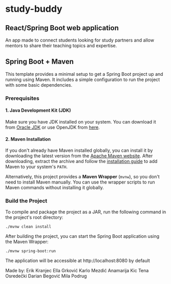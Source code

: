 # study-buddy

## React/Spring Boot web application

An app made to connect students looking for study partners and 
allow mentors to share their teaching topics and expertise.

## Spring Boot + Maven

This template provides a minimal setup to get a Spring Boot project up and running using Maven. 
It includes a simple configuration to run the project with some basic dependencies.

### Prerequisites

#### 1. Java Development Kit (JDK)

Make sure you have JDK installed on your system. You can download it from [Oracle JDK](https://www.oracle.com/java/technologies/javase-jdk11-downloads.html) 
or use OpenJDK from [here](https://jdk.java.net/).

#### 2. Maven Installation

If you don't already have Maven installed globally, you can install it by downloading the 
latest version from the [Apache Maven website](https://maven.apache.org/download.cgi).
After downloading, extract the archive and follow the [installation guide](https://maven.apache.org/install.html)
to add Maven to your system's `PATH`.
  
Alternatively, this project provides a **Maven Wrapper** (`mvnw`), so you don't need to install Maven manually. 
You can use the wrapper scripts to run Maven commands without installing it globally.

### Build the Project

To compile and package the project as a JAR, run the following command in the project's root directory:
```
./mvnw clean install
```

After building the project, you can start the Spring Boot application using the Maven Wrapper:
```
./mvnw spring-boot:run
```

The application will be accessible at http://localhost:8080 by default

Made by:
Erik Kranjec
Ella Grković
Karlo Mezdić
Anamarija Kic
Tena Osredečki
Darian Begović
Mila Podrug
